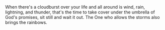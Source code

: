 When there's a cloudburst over your life and all around is wind, rain, lightning, and thunder, that's the time to take cover under the umbrella of God's promises, sit still and wait it out. The One who allows the storms also brings the rainbows.

